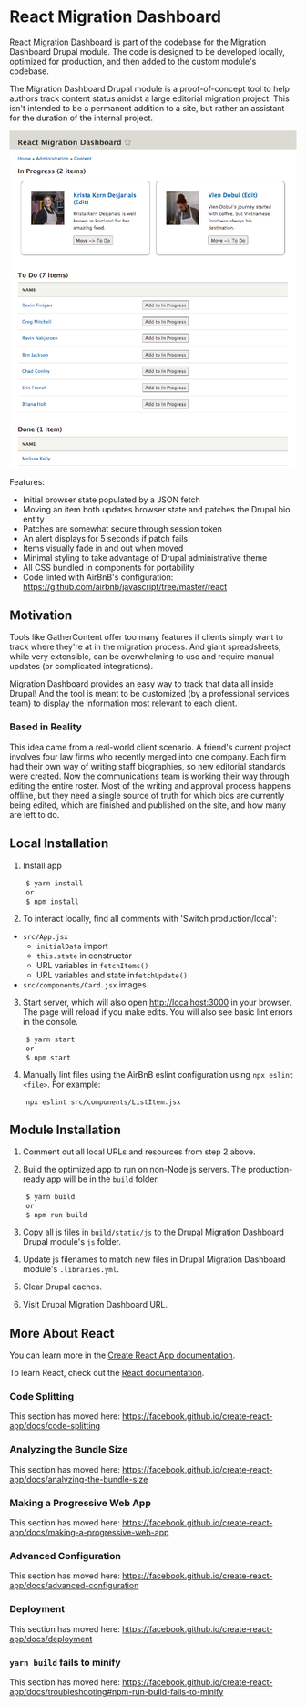 # React Migration Dashboard

React Migration Dashboard is part of the codebase for the Migration Dashboard Drupal module. The code is designed to be developed locally, optimized for production, and then added to the custom module's codebase.

The Migration Dashboard Drupal module is a proof-of-concept tool to help authors track content status amidst a large editorial migration project. This isn't intended to be a permanent addition to a site, but rather an assistant for the duration of the internal project.

<img src="/public/images/dashboard-screenshot.png" alt="Migration Dashboard screen" />


Features:
- Initial browser state populated by a JSON fetch
- Moving an item both updates browser state and patches the Drupal bio entity 
- Patches are somewhat secure through session token
- An alert displays for 5 seconds if patch fails
- Items visually fade in and out when moved
- Minimal styling to take advantage of Drupal administrative theme
- All CSS bundled in components for portability
- Code linted with AirBnB's configuration: https://github.com/airbnb/javascript/tree/master/react

## Motivation
Tools like GatherContent offer too many features if clients simply want to track where they're at in the migration process. And giant spreadsheets, while very extensible, can be overwhelming to use and require manual updates (or complicated integrations).

Migration Dashboard provides an easy way to track that data all inside Drupal! And the tool is meant to be customized (by a professional services team) to display the information most relevant to each client.

### Based in Reality
This idea came from a real-world client scenario. A friend's current project involves four law firms who recently merged into one company. Each firm had their own way of writing staff biographies, so new editorial standards were created. Now the communications team is working their way through editing the entire roster. Most of the writing and approval process happens offline, but they need a single source of truth for which bios are currently being edited, which are finished and published on the site, and how many are left to do.

## Local Installation
1. Install app
```
    $ yarn install 
    or 
    $ npm install
```
2. To interact locally, find all comments with 'Switch production/local':
- `src/App.jsx`
  - `initialData` import
  - `this.state` in constructor
  - URL variables in `fetchItems()`
  - URL variables and state in`fetchUpdate()`
- `src/components/Card.jsx` images

3. Start server, which will also open [http://localhost:3000](http://localhost:3000) in your browser. The page will reload if you make edits. You will also see basic lint errors in the console.
```
    $ yarn start 
    or 
    $ npm start
```

4. Manually lint files using the AirBnB eslint configuration using `npx eslint <file>`. For example:
```
    npx eslint src/components/ListItem.jsx
```

## Module Installation
1. Comment out all local URLs and resources from step 2 above.

2. Build the optimized app to run on non-Node.js servers. The production-ready app will be in the `build` folder. 
```
    $ yarn build 
    or 
    $ npm run build
```

3. Copy all js files in `build/static/js` to the Drupal Migration Dashboard Drupal module's `js` folder.

4. Update js filenames to match new files in Drupal Migration Dashboard module's `.libraries.yml`. 

5. Clear Drupal caches.

6. Visit Drupal Migration Dashboard URL. 

## More About React

You can learn more in the [Create React App documentation](https://facebook.github.io/create-react-app/docs/getting-started).

To learn React, check out the [React documentation](https://reactjs.org/).

### Code Splitting

This section has moved here: https://facebook.github.io/create-react-app/docs/code-splitting

### Analyzing the Bundle Size

This section has moved here: https://facebook.github.io/create-react-app/docs/analyzing-the-bundle-size

### Making a Progressive Web App

This section has moved here: https://facebook.github.io/create-react-app/docs/making-a-progressive-web-app

### Advanced Configuration

This section has moved here: https://facebook.github.io/create-react-app/docs/advanced-configuration

### Deployment

This section has moved here: https://facebook.github.io/create-react-app/docs/deployment

### `yarn build` fails to minify

This section has moved here: https://facebook.github.io/create-react-app/docs/troubleshooting#npm-run-build-fails-to-minify
